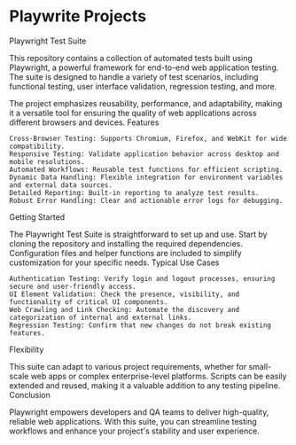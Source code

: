 # Playwrite Projects

Playwright Test Suite

This repository contains a collection of automated tests built using Playwright, a powerful framework for end-to-end web application testing. The suite is designed to handle a variety of test scenarios, including functional testing, user interface validation, regression testing, and more.

The project emphasizes reusability, performance, and adaptability, making it a versatile tool for ensuring the quality of web applications across different browsers and devices.
Features

    Cross-Browser Testing: Supports Chromium, Firefox, and WebKit for wide compatibility.
    Responsive Testing: Validate application behavior across desktop and mobile resolutions.
    Automated Workflows: Reusable test functions for efficient scripting.
    Dynamic Data Handling: Flexible integration for environment variables and external data sources.
    Detailed Reporting: Built-in reporting to analyze test results.
    Robust Error Handling: Clear and actionable error logs for debugging.

Getting Started

The Playwright Test Suite is straightforward to set up and use. Start by cloning the repository and installing the required dependencies. Configuration files and helper functions are included to simplify customization for your specific needs.
Typical Use Cases

    Authentication Testing: Verify login and logout processes, ensuring secure and user-friendly access.
    UI Element Validation: Check the presence, visibility, and functionality of critical UI components.
    Web Crawling and Link Checking: Automate the discovery and categorization of internal and external links.
    Regression Testing: Confirm that new changes do not break existing features.

Flexibility

This suite can adapt to various project requirements, whether for small-scale web apps or complex enterprise-level platforms. Scripts can be easily extended and reused, making it a valuable addition to any testing pipeline.
Conclusion

Playwright empowers developers and QA teams to deliver high-quality, reliable web applications. With this suite, you can streamline testing workflows and enhance your project's stability and user experience.
